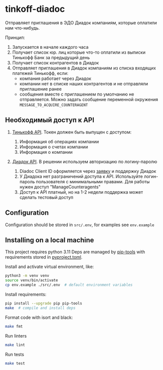 # tinkoff-diadoc
Отправляет приглашения в ЭДО Диадок компаниям, которые оплатили нам что-нибудь.

Принцип:
1. Запускается в начале каждого часа
2. Получает список юр. лиц которые что-то оплатили из выписки Тинькофф Банк за предыдущий день
3. Получает список контрагентов в Диадок
4. Отправляет приглашения в Диадок компаниям из списка входящих платежей Тинькофф, если:
    - компания работает через Диадок
    - компании нет в списке наших контрагентов и не отправляли приглашение ранее
    - сообщения вместе с приглашением по умолчанию не отправляется. Можно задать сообщение переменной окружения `MESSAGE_TO_ACQUIRE_COUNTERAGENT`

## Необходимый доступ к API
1. [Тинькофф API](https://business.tinkoff.ru/openapi/docs). Токен должен быть выпущен с доступом:
    1. Информация об операциях компании
    2. Информация о счетах компании
    3. Информация о компании

2. [Диадок API](https://developer.kontur.ru/Docs/diadoc-api/index.html). В решении используем авторизацию по логину-паролю
    1. Diadoc Client ID оформляется через [заявку](https://kontur.ru/diadoc/order) и поддержку Диадок
    2. У Диадока нет разграничений доступа к API. Используйте логин-пароль пользователя с минимальными правами. Для работы нужен доступ "ManageCounteragents"
    3. Доступ к API платный, но на 1-2 недели поддержка может сделать тестовый доступ


## Configuration
Configuration should be stored in `src/.env`, for examples see `env.example`


## Installing on a local machine
This project requires python 3.11
Deps are managed by [pip-tools](https://github.com/jazzband/pip-tools) with requirements stored in [pyproject.toml](https://github.com/jazzband/pip-tools#requirements-from-pyprojecttoml).

Install and activate virtual environment, like:
```bash
python3 -m venv venv
source venv/bin/activate
cp env.example ./src/.env  # default environment variables
```

Install requirements:

```bash
pip install --upgrade pip pip-tools
make  # compile and install deps
```

Format code with isort and black:
```bash
make fmt
```

Run linters
```bash
make lint
```

Run tests
```bash
make test
```
